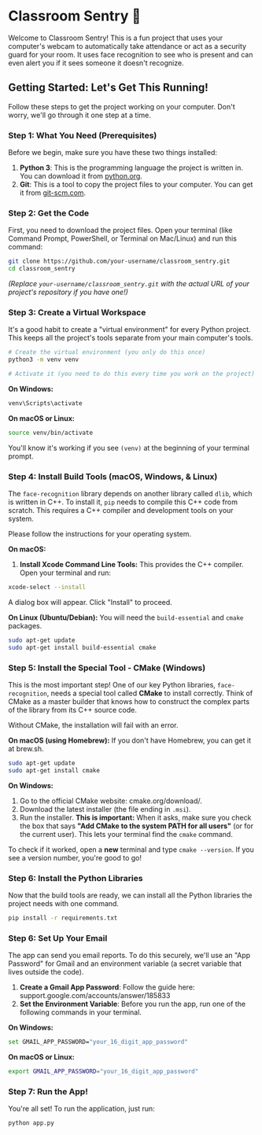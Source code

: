 # Classroom Sentry 📸

Welcome to Classroom Sentry! This is a fun project that uses your computer's webcam to automatically take attendance or act as a security guard for your room. It uses face recognition to see who is present and can even alert you if it sees someone it doesn't recognize.

## Getting Started: Let's Get This Running!

Follow these steps to get the project working on your computer. Don't worry, we'll go through it one step at a time.

### Step 1: What You Need (Prerequisites)

Before we begin, make sure you have these two things installed:

1.  **Python 3**: This is the programming language the project is written in. You can download it from [python.org](https://www.python.org/downloads/).
2.  **Git**: This is a tool to copy the project files to your computer. You can get it from [git-scm.com](https://git-scm.com/downloads).

### Step 2: Get the Code

First, you need to download the project files. Open your terminal (like Command Prompt, PowerShell, or Terminal on Mac/Linux) and run this command:

```bash
git clone https://github.com/your-username/classroom_sentry.git
cd classroom_sentry
```
*(Replace `your-username/classroom_sentry.git` with the actual URL of your project's repository if you have one!)*

### Step 3: Create a Virtual Workspace

It's a good habit to create a "virtual environment" for every Python project. This keeps all the project's tools separate from your main computer's tools.

```bash
# Create the virtual environment (you only do this once)
python3 -m venv venv

# Activate it (you need to do this every time you work on the project)
```

**On Windows:**
```bash
venv\Scripts\activate
```

**On macOS or Linux:**
```bash
source venv/bin/activate
```

You'll know it's working if you see `(venv)` at the beginning of your terminal prompt.

### Step 4: Install Build Tools (macOS, Windows, & Linux)

The `face-recognition` library depends on another library called `dlib`, which is written in C++. To install it, `pip` needs to compile this C++ code from scratch. This requires a C++ compiler and development tools on your system.

Please follow the instructions for your operating system.

**On macOS:**

1.  **Install Xcode Command Line Tools:** This provides the C++ compiler. Open your terminal and run:
```bash
xcode-select --install
```
A dialog box will appear. Click "Install" to proceed.

**On Linux (Ubuntu/Debian):**
You will need the `build-essential` and `cmake` packages.
```bash
sudo apt-get update
sudo apt-get install build-essential cmake
```

### Step 5: Install the Special Tool - CMake (Windows)

This is the most important step! One of our key Python libraries, `face-recognition`, needs a special tool called **CMake** to install correctly. Think of CMake as a master builder that knows how to construct the complex parts of the library from its C++ source code.

Without CMake, the installation will fail with an error.

**On macOS (using Homebrew):**
If you don't have Homebrew, you can get it at brew.sh.
```bash
sudo apt-get update
sudo apt-get install cmake
```

**On Windows:**
1.  Go to the official CMake website: cmake.org/download/.
2.  Download the latest installer (the file ending in `.msi`).
3.  Run the installer. **This is important:** When it asks, make sure you check the box that says **"Add CMake to the system PATH for all users"** (or for the current user). This lets your terminal find the `cmake` command.

To check if it worked, open a **new** terminal and type `cmake --version`. If you see a version number, you're good to go!

### Step 6: Install the Python Libraries

Now that the build tools are ready, we can install all the Python libraries the project needs with one command.

```bash
pip install -r requirements.txt
```

### Step 6: Set Up Your Email

The app can send you email reports. To do this securely, we'll use an "App Password" for Gmail and an environment variable (a secret variable that lives outside the code).

1.  **Create a Gmail App Password**: Follow the guide here: support.google.com/accounts/answer/185833
2.  **Set the Environment Variable**: Before you run the app, run one of the following commands in your terminal.

**On Windows:**
```bash
set GMAIL_APP_PASSWORD="your_16_digit_app_password"
```
**On macOS or Linux:**
```bash
export GMAIL_APP_PASSWORD="your_16_digit_app_password"
```

### Step 7: Run the App!

You're all set! To run the application, just run:

```bash
python app.py
```